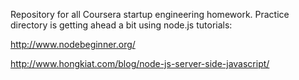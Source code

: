Repository for all Coursera startup engineering homework.
Practice directory is getting ahead a bit using node.js tutorials:

http://www.nodebeginner.org/

http://www.hongkiat.com/blog/node-js-server-side-javascript/
